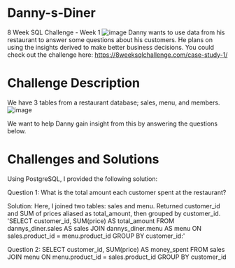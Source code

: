 # Danny-s-Diner
8 Week SQL Challenge - Week 1
![image](https://user-images.githubusercontent.com/98917179/168800087-a107a92f-0be0-43d2-9452-bb0c4ac12687.png)
Danny wants to use data from his restaurant to answer some questions about his customers. He plans on using the insights derived to make better business decisions. You could check out the challenge here: https://8weeksqlchallenge.com/case-study-1/

# Challenge Description
We have 3 tables from a restaurant database; sales, menu, and members. 
![image](https://user-images.githubusercontent.com/98917179/168802906-4a29738e-6e7e-4915-84b1-4d395b189ba3.png)

We want to help Danny gain insight from this by answering the questions below.

# Challenges and Solutions
Using PostgreSQL, I provided the following solution:

Question 1: What is the total amount each customer spent at the restaurant?

Solution: Here, I joined two tables: sales and menu. Returned customer_id and SUM of prices aliased as total_amount, then grouped by customer_id.
'SELECT customer_id, SUM(price) AS total_amount FROM dannys_diner.sales AS sales 
	JOIN dannys_diner.menu AS menu ON sales.product_id = menu.product_id
	GROUP BY customer_id:'

 
 Question 2:
SELECT customer_id, SUM(price) AS money_spent FROM sales 
	JOIN menu ON menu.product_id = sales.product_id
	GROUP BY customer_id
